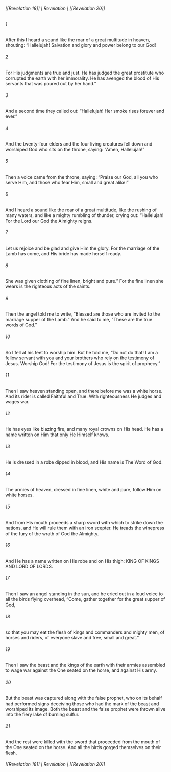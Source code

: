 ###### [[Revelation 18]] | Revelation | [[Revelation 20]]

###### 1
After this I heard a sound like the roar of a great multitude in heaven, shouting: “Hallelujah! Salvation and glory and power belong to our God!
###### 2
For His judgments are true and just. He has judged the great prostitute who corrupted the earth with her immorality. He has avenged the blood of His servants that was poured out by her hand.”
###### 3
And a second time they called out: “Hallelujah! Her smoke rises forever and ever.”
###### 4
And the twenty-four elders and the four living creatures fell down and worshiped God who sits on the throne, saying: “Amen, Hallelujah!”
###### 5
Then a voice came from the throne, saying: “Praise our God, all you who serve Him, and those who fear Him, small and great alike!”
###### 6
And I heard a sound like the roar of a great multitude, like the rushing of many waters, and like a mighty rumbling of thunder, crying out: “Hallelujah! For the Lord our God the Almighty reigns.
###### 7
Let us rejoice and be glad and give Him the glory. For the marriage of the Lamb has come, and His bride has made herself ready.
###### 8
She was given clothing of fine linen, bright and pure.” For the fine linen she wears is the righteous acts of the saints.
###### 9
Then the angel told me to write, “Blessed are those who are invited to the marriage supper of the Lamb.” And he said to me, “These are the true words of God.”
###### 10
So I fell at his feet to worship him. But he told me, “Do not do that! I am a fellow servant with you and your brothers who rely on the testimony of Jesus. Worship God! For the testimony of Jesus is the spirit of prophecy.”
###### 11
Then I saw heaven standing open, and there before me was a white horse. And its rider is called Faithful and True. With righteousness He judges and wages war.
###### 12
He has eyes like blazing fire, and many royal crowns on His head. He has a name written on Him that only He Himself knows.
###### 13
He is dressed in a robe dipped in blood, and His name is The Word of God.
###### 14
The armies of heaven, dressed in fine linen, white and pure, follow Him on white horses.
###### 15
And from His mouth proceeds a sharp sword with which to strike down the nations, and He will rule them with an iron scepter. He treads the winepress of the fury of the wrath of God the Almighty.
###### 16
And He has a name written on His robe and on His thigh: KING OF KINGS AND LORD OF LORDS.
###### 17
Then I saw an angel standing in the sun, and he cried out in a loud voice to all the birds flying overhead, “Come, gather together for the great supper of God,
###### 18
so that you may eat the flesh of kings and commanders and mighty men, of horses and riders, of everyone slave and free, small and great.”
###### 19
Then I saw the beast and the kings of the earth with their armies assembled to wage war against the One seated on the horse, and against His army.
###### 20
But the beast was captured along with the false prophet, who on its behalf had performed signs deceiving those who had the mark of the beast and worshiped its image. Both the beast and the false prophet were thrown alive into the fiery lake of burning sulfur.
###### 21
And the rest were killed with the sword that proceeded from the mouth of the One seated on the horse. And all the birds gorged themselves on their flesh.

###### [[Revelation 18]] | Revelation | [[Revelation 20]]
